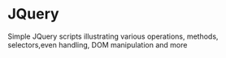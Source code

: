 # JQuery
Simple JQuery scripts illustrating various operations, methods, selectors,even handling, DOM manipulation and  more
